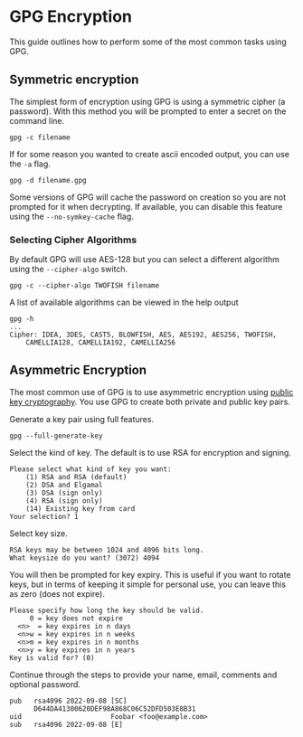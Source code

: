 # GPG Encryption

This guide outlines how to perform some of the most common tasks using GPG.

## Symmetric encryption

The simplest form of encryption using GPG is using a symmetric cipher (a password). With this method you will be prompted to enter a secret on the command line.

    gpg -c filename

If for some reason you wanted to create ascii encoded output, you can use the `-a` flag.

    gpg -d filename.gpg

Some versions of GPG will cache the password on creation so you are not prompted for it when decrypting. If available, you can disable this feature using the `--no-symkey-cache` flag.

### Selecting Cipher Algorithms

By default GPG will use AES-128 but you can select a different algorithm using the `--cipher-algo` switch.

    gpg -c --cipher-algo TWOFISH filename

A list of available algorithms can be viewed in the help output

    gpg -h
    ...
    Cipher: IDEA, 3DES, CAST5, BLOWFISH, AES, AES192, AES256, TWOFISH,
        CAMELLIA128, CAMELLIA192, CAMELLIA256

## Asymmetric Encryption

The most common use of GPG is to use asymmetric encryption using [public key cryptography](https://en.wikipedia.org/wiki/Public-key_cryptography). You use GPG to create both private and public key pairs.

Generate a key pair using full features.

    gpg --full-generate-key

Select the kind of key. The default is to use RSA for encryption and signing.

    Please select what kind of key you want:
        (1) RSA and RSA (default)
        (2) DSA and Elgamal
        (3) DSA (sign only)
        (4) RSA (sign only)
        (14) Existing key from card
    Your selection? 1

Select key size.

    RSA keys may be between 1024 and 4096 bits long.
    What keysize do you want? (3072) 4094

You will then be prompted for key expiry. This is useful if you want to rotate keys, but in terms of keeping it simple for personal use, you can leave this as zero (does not expire).

    Please specify how long the key should be valid.
         0 = key does not expire
      <n>  = key expires in n days
      <n>w = key expires in n weeks
      <n>m = key expires in n months
      <n>y = key expires in n years
    Key is valid for? (0)

Continue through the steps to provide your name, email, comments and optional password.

    pub   rsa4096 2022-09-08 [SC]
          D644DA41300620DEF98A868C06C52DFD503E8B31
    uid                      Foobar <foo@example.com>
    sub   rsa4096 2022-09-08 [E]
